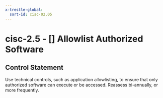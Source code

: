 ```yaml
---
x-trestle-global:
  sort-id: cisc-02.05
---
```


# cisc-2.5 - \[\] Allowlist Authorized Software

## Control Statement

Use technical controls, such as application allowlisting, to ensure that only authorized software can execute or be accessed. Reassess bi-annually, or more frequently.
